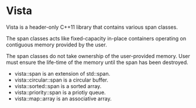 Vista
=====

Vista is a header-only C++11 library that contains various span classes.

The span classes acts like fixed-capacity in-place containers operating on contiguous memory provided by the user.

The span classes do not take ownership of the user-provided memory. User must ensure the life-time of the memory until the span has been destroyed.

* vista::span is an extension of std::span.
* vista::circular::span is a circular buffer.
* vista::sorted::span is a sorted array.
* vista::priority::span is a priotiy queue.
* vista::map::array is an associative array.

